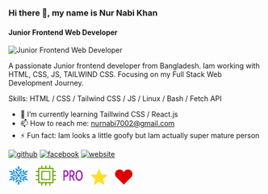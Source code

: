 ### Hi there 👋, my name is Nur Nabi Khan
#### Junior Frontend Web Developer
![Junior Frontend Web Developer](https://scontent.fdac41-1.fna.fbcdn.net/v/t39.30808-6/505579627_122160774530472817_8066076670832620954_n.jpg?stp=dst-jpg_s960x960_tt6&_nc_cat=108&ccb=1-7&_nc_sid=cc71e4&_nc_eui2=AeGq-3_JjkY_igbzIMvkqTHu9k8Zb1ZEtoz2TxlvVkS2jINiPVOmgMXqkfsOe7xbtZj8NO9mj8TVkPDgmL0fZRrI&_nc_ohc=R-g7Y3oQJBIQ7kNvwF2uS_n&_nc_oc=AdkJChP62qxyWHTuXjtguUGtRa6SwmBWYGYuvrejgFtdnMzZnaxAofEDjJBaRhvpHdc&_nc_zt=23&_nc_ht=scontent.fdac41-1.fna&_nc_gid=ZfUaJKcyYy4Xw8SBZdEY5g&oh=00_AfP1h34XWqg70VCWetr78lbYZwtKv8eSkdn9x6dYgQrF4g&oe=684CA548)

A passionate Junior frontend developer from Bangladesh. Iam working with HTML, CSS, JS, TAILWIND CSS. Focusing on my Full Stack Web Development Journey.

Skills: HTML / CSS / Tailwind CSS / JS / Linux / Bash / Fetch API

- 🌱 I’m currently learning Taillwind CSS / React.js 
- 📫 How to reach me: nurnabi7002@gmail.com 
- ⚡ Fun fact: Iam looks a little goofy but Iam actually super mature person 


[<img src='https://cdn.jsdelivr.net/npm/simple-icons@3.0.1/icons/github.svg' alt='github' height='40'>](https://github.com/https://github.com/nurnabi7002)  [<img src='https://cdn.jsdelivr.net/npm/simple-icons@3.0.1/icons/facebook.svg' alt='facebook' height='40'>](https://www.facebook.com/https://www.facebook.com/nurnabikhan7002)  [<img src='https://cdn.jsdelivr.net/npm/simple-icons@3.0.1/icons/icloud.svg' alt='website' height='40'>](https://nrvortex.netlify.app/)  

<a href='https://archiveprogram.github.com/'><img src='https://raw.githubusercontent.com/acervenky/animated-github-badges/master/assets/acbadge.gif' width='40' height='40'></a> <a href='https://docs.github.com/en/developers'><img src='https://raw.githubusercontent.com/acervenky/animated-github-badges/master/assets/devbadge.gif' width='40' height='40'></a> <a href='https://github.com/pricing'><img src='https://raw.githubusercontent.com/acervenky/animated-github-badges/master/assets/pro.gif' width='40' height='40'></a> <a href='https://stars.github.com/'><img src='https://raw.githubusercontent.com/acervenky/animated-github-badges/master/assets/starbadge.gif' width='35' height='35'></a> <a href='https://docs.github.com/en/github/supporting-the-open-source-community-with-github-sponsors'><img src='https://raw.githubusercontent.com/acervenky/animated-github-badges/master/assets/sponsorbadge.gif' width='35' height='35'></a> 


